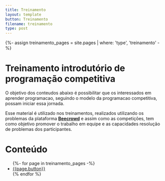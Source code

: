 ```yaml
---
title: Treinamento
layout: template
button: Treinamento
filename: treinamento
type: post
---
```

{%- assign treinamento_pages = site.pages | where: 'type', 'treinamento' -%}
# Treinamento introdutório de programação competitiva
O objetivo dos conteudos abaixo é possibilitar que os interessados em aprender programacao, seguindo o modelo da programacao competitiva, possam iniciar essa jornada.

Esse material é utilizado nos treinamentos, realizados utilizando os problemas da plataforma [**Beecrowd**](https://www.beecrowd.com.br) e assim como as competições, tem como objetivo promover o trabalho em equipe e as capacidades resolução de problemas dos participantes.

# Conteúdo
<ul>
	{%- for page in treinamento_pages -%}
		<li><a href="{{page.url}}">{{page.button}}</a></li>
	{% endfor %}
</ul>
<br/>
